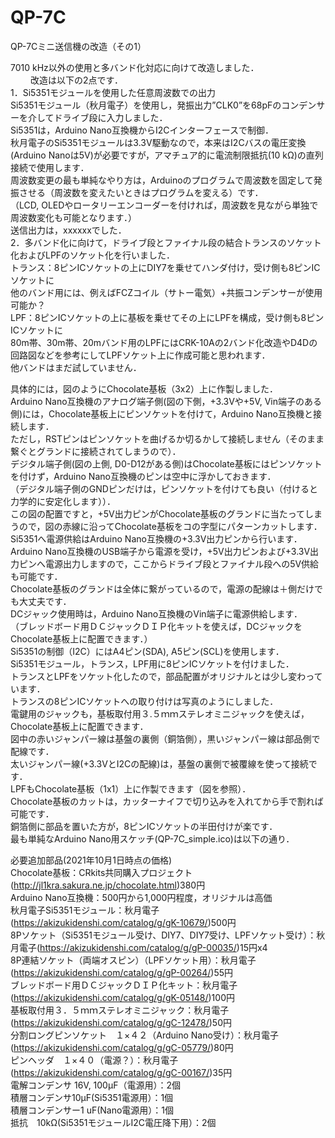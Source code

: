 # QP-7C
QP-7Cミニ送信機の改造（その1）

7010 kHz以外の使用と多バンド化対応に向けて改造しました．  
　　
改造は以下の2点です．  
1．Si5351モジュールを使用した任意周波数での出力  
	Si5351モジュール（秋月電子）を使用し，発振出力”CLK0”を68pFのコンデンサーを介してドライブ段に入力しました．  
	Si5351は，Arduino Nano互換機からI2Cインターフェースで制御．  
	秋月電子のSi5351モジュールは3.3V駆動なので，本来はI2Cバスの電圧変換(Arduino Nanoは5V)が必要ですが，アマチュア的に電流制限抵抗(10 kΩ)の直列接続で使用します．  
	周波数変更の最も単純なやり方は，Arduinoのプログラムで周波数を固定して発振させる（周波数を変えたいときはプログラムを変える）です．  
	（LCD, OLEDやロータリーエンコーダーを付ければ，周波数を見ながら単独で周波数変化も可能となります．）  
	送信出力は，xxxxxxでした．  
2．多バンド化に向けて，ドライブ段とファイナル段の結合トランスのソケット化およびLPFのソケット化を行いました．  
	トランス：8ピンICソケットの上にDIY7を乗せてハンダ付け，受け側も8ピンICソケットに  
		他のバンド用には、例えばFCZコイル（サトー電気）+共振コンデンサーが使用可能か？  
	LPF：8ピンICソケットの上に基板を乗せてその上にLPFを構成，受け側も8ピンICソケットに  
		80m帯、30m帯、20mバンド用のLPFにはCRK-10Aの2バンド化改造やD4Dの回路図などを参考にしてLPFソケット上に作成可能と思われます．  
	他バンドはまだ試していません．  

具体的には，図のようにChocolate基板（3x2）上に作製しました．  
Arduino Nano互換機のアナログ端子側(図の下側，+3.3Vや+5V, Vin端子のある側)には，Chocolate基板上にピンソケットを付けて，Arduino Nano互換機と接続します．  
ただし，RSTピンはピンソケットを曲げるか切るかして接続しません（そのまま繋ぐとグランドに接続されてしまうので）．  
デジタル端子側(図の上側, D0-D12がある側)はChocolate基板にはピンソケットを付けず，Arduino Nano互換機のピンは空中に浮かしておきます．  
（デジタル端子側のGNDピンだけは，ピンソケットを付けても良い（付けると力学的に安定化します））．  
この図の配置ですと，+5V出力ピンがChocolate基板のグランドに当たってしまうので，図の赤線に沿ってChocolate基板をコの字型にパターンカットします．  
Si5351へ電源供給はArduino Nano互換機の+3.3V出力ピンから行います．  
Arduino Nano互換機のUSB端子から電源を受け，+5V出力ピンおよび+3.3V出力ピンへ電源出力しますので，ここからドライブ段とファイナル段への5V供給も可能です．  
Chocolate基板のグランドは全体に繋がっているので，電源の配線は＋側だけでも大丈夫です．  
DCジャック使用時は，Arduino Nano互換機のVin端子に電源供給します．  
（ブレッドボード用ＤＣジャックＤＩＰ化キットを使えば，DCジャックをChocolate基板上に配置できます．）  
Si5351の制御（I2C）にはA4ピン(SDA), A5ピン(SCL)を使用します．  
Si5351モジュール，トランス，LPF用に8ピンICソケットを付けました．  
トランスとLPFをソケット化したので，部品配置がオリジナルとは少し変わっています．  
トランスの8ピンICソケットへの取り付けは写真のようにしました．  
電鍵用のジャックも，基板取付用３.５ｍｍステレオミニジャックを使えば，Chocolate基板上に配置できます．  
図中の赤いジャンパー線は基盤の裏側（銅箔側），黒いジャンパー線は部品側で配線です．  
太いジャンパー線(+3.3VとI2Cの配線)は，基盤の裏側で被覆線を使って接続です．  
LPFもChocolate基板（1x1）上に作製できます（図を参照）．  
Chocolate基板のカットは，カッターナイフで切り込みを入れてから手で割れば可能です．  
銅箔側に部品を置いた方が，8ピンICソケットの半田付けが楽です．  
最も単純なArduino Nano用スケッチ(QP-7C_simple.ico)は以下の通り．  
  
必要追加部品(2021年10月1日時点の価格)  
Chocolate基板：CRkits共同購入プロジェクト(http://jl1kra.sakura.ne.jp/chocolate.html)380円  
Arduino Nano互換機：500円から1,000円程度，オリジナルは高価  
秋月電子Si5351モジュール：秋月電子(https://akizukidenshi.com/catalog/g/gK-10679/)500円  
8Pソケット（Si5351モジュール受け、DIY7、DIY7受け、LPFソケット受け）：秋月電子(https://akizukidenshi.com/catalog/g/gP-00035/)15円x4  
8P連結ソケット（両端オスピン）（LPFソケット用）：秋月電子(https://akizukidenshi.com/catalog/g/gP-00264/)55円  
ブレッドボード用ＤＣジャックＤＩＰ化キット：秋月電子(https://akizukidenshi.com/catalog/g/gK-05148/)100円  
基板取付用３．５ｍｍステレオミニジャック：秋月電子(https://akizukidenshi.com/catalog/g/gC-12478/)50円  
分割ロングピンソケット　１×４２（Arduino Nano受け）：秋月電子(https://akizukidenshi.com/catalog/g/gC-05779/)80円  
ピンヘッダ　１×４０（電源？）：秋月電子(https://akizukidenshi.com/catalog/g/gC-00167/)35円  
電解コンデンサ 16V, 100μF（電源用）：2個  
積層コンデンサ10μF(Si5351電源用）：1個  
積層コンデンサー1 uF(Nano電源用）：1個  
抵抗　10kΩ(Si5351モジュールI2C電圧降下用）：2個  
